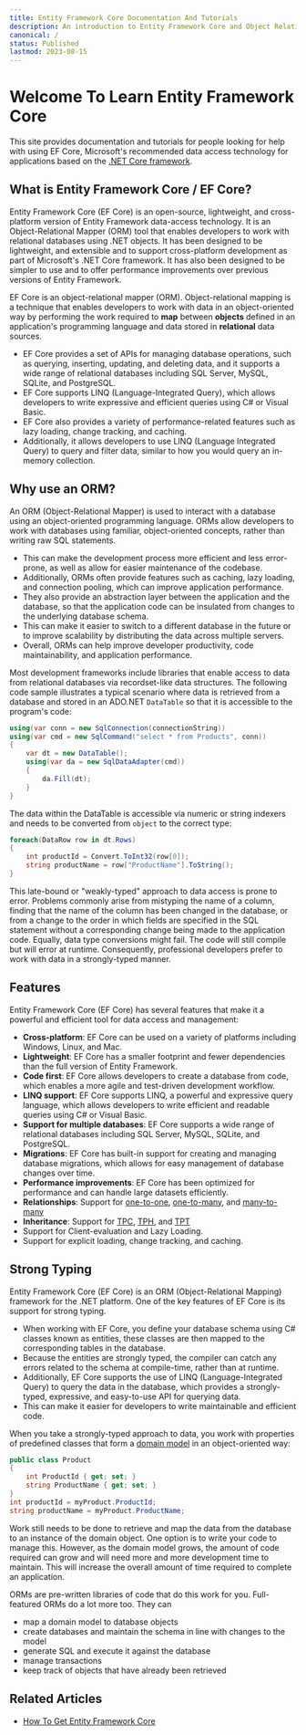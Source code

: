```yaml
---
title: Entity Framework Core Documentation And Tutorials
description: An introduction to Entity Framework Core and Object Relational Mappers
canonical: /
status: Published
lastmod: 2023-08-15
---
```


# Welcome To Learn Entity Framework Core

This site provides documentation and tutorials for people looking for help with using EF Core, Microsoft's recommended data access technology for applications based on the [.NET Core framework](https://www.microsoft.com/net/core).

## What is Entity Framework Core / EF Core?

Entity Framework Core (EF Core) is an open-source, lightweight, and cross-platform version of Entity Framework data-access technology. It is an Object-Relational Mapper (ORM) tool that enables developers to work with relational databases using .NET objects. It has been designed to be lightweight, and extensible and to support cross-platform development as part of Microsoft's .NET Core framework. It has also been designed to be simpler to use and to offer performance improvements over previous versions of Entity Framework. 

EF Core is an object-relational mapper (ORM). Object-relational mapping is a technique that enables developers to work with data in an object-oriented way by performing the work required to **map** between **objects** defined in an application's programming language and data stored in **relational** data sources.

 - EF Core provides a set of APIs for managing database operations, such as querying, inserting, updating, and deleting data, and it supports a wide range of relational databases including SQL Server, MySQL, SQLite, and PostgreSQL. 
 - EF Core supports LINQ (Language-Integrated Query), which allows developers to write expressive and efficient queries using C# or Visual Basic.
 - EF Core also provides a variety of performance-related features such as lazy loading, change tracking, and caching. 
 - Additionally, it allows developers to use LINQ (Language Integrated Query) to query and filter data, similar to how you would query an in-memory collection.

## Why use an ORM?

An ORM (Object-Relational Mapper) is used to interact with a database using an object-oriented programming language. ORMs allow developers to work with databases using familiar, object-oriented concepts, rather than writing raw SQL statements. 

 - This can make the development process more efficient and less error-prone, as well as allow for easier maintenance of the codebase. 
 - Additionally, ORMs often provide features such as caching, lazy loading, and connection pooling, which can improve application performance. 
 - They also provide an abstraction layer between the application and the database, so that the application code can be insulated from changes to the underlying database schema. 
 - This can make it easier to switch to a different database in the future or to improve scalability by distributing the data across multiple servers. 
 - Overall, ORMs can help improve developer productivity, code maintainability, and application performance.

Most development frameworks include libraries that enable access to data from relational databases via recordset-like data structures. The following code sample illustrates a typical scenario where data is retrieved from a database and stored in an ADO.NET `DataTable` so that it is accessible to the program's code:


```csharp
using(var conn = new SqlConnection(connectionString))
using(var cmd = new SqlCommand("select * from Products", conn))
{
    var dt = new DataTable();
    using(var da = new SqlDataAdapter(cmd))
    {
        da.Fill(dt);
    }
}
```

The data within the DataTable is accessible via numeric or string indexers and needs to be converted from `object` to the correct type:

```csharp
foreach(DataRow row in dt.Rows)
{
    int productId = Convert.ToInt32(row[0]);
    string productName = row["ProductName"].ToString();
}
```
This late-bound or "weakly-typed" approach to data access is prone to error. Problems commonly arise from mistyping the name of a column, finding that the name of the column has been changed in the database, or from a change to the order in which fields are specified in the SQL statement without a corresponding change being made to the application code. Equally, data type conversions might fail. The code will still compile but will error at runtime. Consequently, professional developers prefer to work with data in a strongly-typed manner. 

## Features

Entity Framework Core (EF Core) has several features that make it a powerful and efficient tool for data access and management:

 - **Cross-platform**: EF Core can be used on a variety of platforms including Windows, Linux, and Mac.
 - **Lightweight**: EF Core has a smaller footprint and fewer dependencies than the full version of Entity Framework.
 - **Code first**: EF Core allows developers to create a database from code, which enables a more agile and test-driven development workflow.
 - **LINQ support**: EF Core supports LINQ, a powerful and expressive query language, which allows developers to write efficient and readable queries using C# or Visual Basic.
 - **Support for multiple databases**: EF Core supports a wide range of relational databases including SQL Server, MySQL, SQLite, and PostgreSQL.
 - **Migrations**: EF Core has built-in support for creating and managing database migrations, which allows for easy management of database changes over time.
 - **Performance improvements**: EF Core has been optimized for performance and can handle large datasets efficiently.
 - **Relationships**: Support for [one-to-one](/conventions/one-to-one-relationship), [one-to-many](/conventions/one-to-many-relationship), and [many-to-many](/conventions/many-to-many-relationship)
 - **Inheritance**: Support for [TPC](/inheritance/table-per-concrete), [TPH](/inheritance/table-per-hierarchy), and [TPT](/inheritance/table-per-type)
 - Support for Client-evaluation and Lazy Loading.
 - Support for explicit loading, change tracking, and caching.

## Strong Typing

Entity Framework Core (EF Core) is an ORM (Object-Relational Mapping) framework for the .NET platform. One of the key features of EF Core is its support for strong typing.

 - When working with EF Core, you define your database schema using C# classes known as entities, these classes are then mapped to the corresponding tables in the database. 
 - Because the entities are strongly typed, the compiler can catch any errors related to the schema at compile-time, rather than at runtime. 
 - Additionally, EF Core supports the use of LINQ (Language-Integrated Query) to query the data in the database, which provides a strongly-typed, expressive, and easy-to-use API for querying data. 
 - This can make it easier for developers to write maintainable and efficient code.

When you take a strongly-typed approach to data, you work with properties of predefined classes that form a [domain model](/model) in an object-oriented way:

```csharp 
public class Product
{
    int ProductId { get; set; }
    string ProductName { get; set; }
}
int productId = myProduct.ProductId;
string productName = myProduct.ProductName;
```

Work still needs to be done to retrieve and map the data from the database to an instance of the domain object. One option is to write your code to manage this. However, as the domain model grows, the amount of code required can grow and will need more and more development time to maintain. This will increase the overall amount of time required to complete an application.

ORMs are pre-written libraries of code that do this work for you. Full-featured ORMs do a lot more too. They can 

- map a domain model to database objects
- create databases and maintain the schema in line with changes to the model
- generate SQL and execute it against the database
- manage transactions
- keep track of objects that have already been retrieved

## Related Articles

- [How To Get Entity Framework Core](/efcore/how-to-get)
